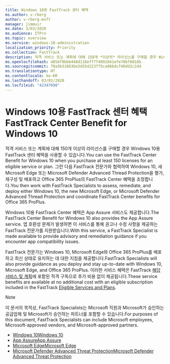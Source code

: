 ```yaml
---
title: Windows 10용 FastTrack 센터 혜택
ms.author: v-rberg
author: v-rberg-msft
manager: jimmuir
ms.date: 3/03/2020
ms.audience: ITPro
ms.topic: overview
ms.service: windows-10-administration
localization_priority: Priority
ms.collection: FastTrack
description: 적격 서비스 또는 계획에 대해 150개 *이상의* 라이선스를 구매할 경우 Windows 10용 FastTrack 센터 혜택을 사용합니다.
ms.openlocfilehash: d856f8bb6448d118eff7f4092841efe70bf8018b
ms.sourcegitcommit: 79a5b31863be3d554223f75ca866dcf40dd2c2dd
ms.translationtype: HT
ms.contentlocale: ko-KR
ms.lasthandoff: 03/02/2020
ms.locfileid: "42347698"
---
```

# <a name="fasttrack-center-benefit-for-windows-10"></a><span data-ttu-id="554a4-103">Windows 10용 FastTrack 센터 혜택</span><span class="sxs-lookup"><span data-stu-id="554a4-103">FastTrack Center Benefit for Windows 10</span></span>

<span data-ttu-id="554a4-104">적격 서비스 또는 계획에 대해 150개 이상의 라이선스를 구매할 경우 Windows 10용 FastTrack 센터 혜택을 사용할 수 있습니다.</span><span class="sxs-lookup"><span data-stu-id="554a4-104">You can use the FastTrack Center Benefit for Windows 10 when you purchase at least 150 licenses for an eligible service or plan.</span></span> <span data-ttu-id="554a4-105">그런 다음 FastTrack 전문가와 협력하여 Windows 10, 새 Microsoft Edge 또는 Microsoft Defender Advanced Thread Protection을 평가, 재구성 및 배포하고 Office 365 ProPlus의 FastTrack Center 혜택을 조정합니다.</span><span class="sxs-lookup"><span data-stu-id="554a4-105">You then work with FastTrack Specialists to assess, remediate, and deploy either Windows 10, the new Microsoft Edge, or Microsoft Defender Advanced Thread Protection and coordinate FastTrack Center benefits for Office 365 ProPlus.</span></span> 

<span data-ttu-id="554a4-106">Windows 10용 FastTrack Center 혜택은 App Assure 서비스도 제공합니다.</span><span class="sxs-lookup"><span data-stu-id="554a4-106">The FastTrack Center Benefit for Windows 10 also provides the App Assure service.</span></span> <span data-ttu-id="554a4-107">앱 호환성 문제가 발생하면 이 서비스를 통해 권고나 수정 사항을 제공하는 FastTrack 전문가를 지원받습니다.</span><span class="sxs-lookup"><span data-stu-id="554a4-107">With this service, a FastTrack Specialist is made available to provide advisory and remediation guidance if you encounter app compatibility issues.</span></span> 

<span data-ttu-id="554a4-108">FastTrack 전문가는 Windows 10, Microsoft Edge와 Office 365 ProPlus를 배포하고 최신 상태로 유지하는 데 대한 지침을 제공합니다.</span><span class="sxs-lookup"><span data-stu-id="554a4-108">FastTrack Specialists will also provide guidance as you deploy and stay up-to-date with Windows 10, Microsoft Edge, and Office 365 ProPlus.</span></span> <span data-ttu-id="554a4-109">이러한 서비스 혜택은 FastTrack [해당 서비스 및 계획](M365-eligible-services-and-plans.md)에 포함된 적격 구독으로 추가 비용 없이 제공됩니다.</span><span class="sxs-lookup"><span data-stu-id="554a4-109">These service benefits are available at no additional cost with an eligible subscription included in the FastTrack [Eligible Services and Plans](M365-eligible-services-and-plans.md).</span></span>
  
> [!NOTE]
> <span data-ttu-id="554a4-110">이 문서의 목적상, FastTrack Specialists는 Microsoft 직원과 Microsoft가 승인하는 공급업체 및 Microsoft가 승인하는 파트너를 포함할 수 있습니다.</span><span class="sxs-lookup"><span data-stu-id="554a4-110">For purposes of this document, FastTrack Specialists can include Microsoft employees, Microsoft-approved vendors, and Microsoft-approved partners.</span></span> 
    
- [<span data-ttu-id="554a4-111">Windows 10</span><span class="sxs-lookup"><span data-stu-id="554a4-111">Windows 10</span></span>](Win-10-windows-10.md)
- [<span data-ttu-id="554a4-112">App Assure</span><span class="sxs-lookup"><span data-stu-id="554a4-112">App Assure</span></span>](Win-10-app-assure.md)
- [<span data-ttu-id="554a4-113">Microsoft Edge</span><span class="sxs-lookup"><span data-stu-id="554a4-113">Microsoft Edge</span></span>](Win-10-microsoft-edge.md)
- [<span data-ttu-id="554a4-114">Microsoft Defender Advanced Threat Protection</span><span class="sxs-lookup"><span data-stu-id="554a4-114">Microsoft Defender Advanced Threat Protection</span></span>](Win-10-microsoft-defender-atp.md)
  

  

 